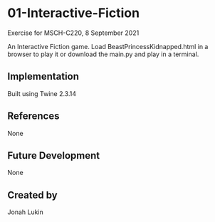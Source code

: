 # 01-Interactive-Fiction
Exercise for MSCH-C220, 8 September 2021

An Interactive Fiction game. Load BeastPrincessKidnapped.html in a browser to play it or download the main.py and play in a terminal.

## Implementation
Built using Twine 2.3.14

## References
None

## Future Development
None

## Created by 
Jonah Lukin

